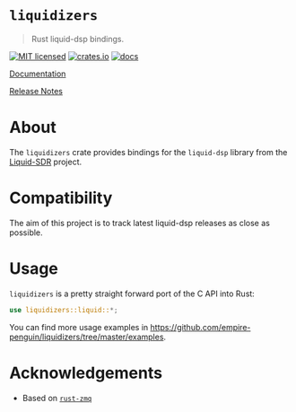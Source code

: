# `liquidizers`
> Rust liquid-dsp bindings.

[![MIT licensed](https://img.shields.io/badge/license-MIT-blue.svg)](./LICENSE-MIT)
[![crates.io](http://meritbadge.herokuapp.com/liquidizers)](https://crates.io/crates/liquidizers)
[![docs](https://docs.rs/liquidizers/badge.svg)](https://docs.rs/liquidizers)

[Documentation](https://docs.rs/crate/liquidizers/)

[Release Notes](https://github.com/empire-penguin/liquidizers/tree/master/NEWS.md)

# About

The `liquidizers` crate provides bindings for the `liquid-dsp` library from the
[Liquid-SDR](https://liquidsdr.org/) project. 

# Compatibility

The aim of this project is to track latest liquid-dsp releases as close as possible. 

# Usage

`liquidizers` is a pretty straight forward port of the C API into Rust:

```rust
use liquidizers::liquid::*;
```

You can find more usage examples in
https://github.com/empire-penguin/liquidizers/tree/master/examples.

# Acknowledgements
* Based on [`rust-zmq`]

[`rust-zmq`]: https://github.com/erickt/rust-zmq